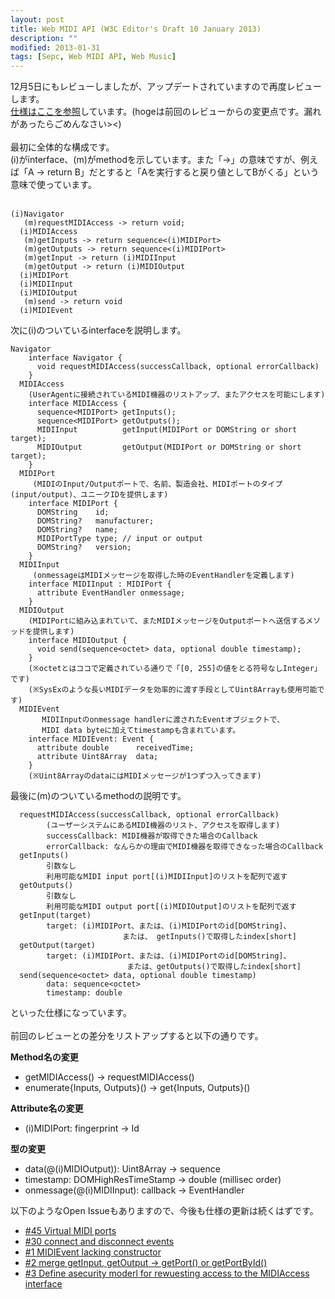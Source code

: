 ```yaml
---
layout: post
title: Web MIDI API (W3C Editor's Draft 10 January 2013)
description: ""
modified: 2013-01-31
tags: [Sepc, Web MIDI API, Web Music]
---
```

<div> </div>

12月5日にもレビューしましたが、アップデートされていますので再度レビューします。<br>
<a href="http://webaudio.github.io/web-midi-api/" target="_blank">仕様はここを参照</a>しています。(hogeは前回のレビューからの変更点です。漏れがあったらごめんなさい><) <br>
<br>
最初に全体的な構成です。<br>
(i)がinterface、(m)がmethodを示しています。また「->」の意味ですが、例えば「A -> return B」だとすると「Aを実行すると戻り値としてBがくる」という意味で使っています。<br>
<br>

```
(i)Navigator
   (m)requestMIDIAccess -> return void;
  (i)MIDIAccess
   (m)getInputs -> return sequence<(i)MIDIPort>
   (m)getOutputs -> return sequence<(i)MIDIPort>
   (m)getInput -> return (i)MIDIInput
   (m)getOutput -> return (i)MIDIOutput
  (i)MIDIPort
  (i)MIDIInput
  (i)MIDIOutput
   (m)send -> return void
  (i)MIDIEvent
````

次に(i)のついているinterfaceを説明します。

```
Navigator
    interface Navigator {
      void requestMIDIAccess(successCallback, optional errorCallback)
    }
  MIDIAccess
    (UserAgentに接続されているMIDI機器のリストアップ、またアクセスを可能にします)
    interface MIDIAccess {
      sequence<MIDIPort> getInputs();
      sequence<MIDIPort> getOutputs();
      MIDIInput          getInput(MIDIPort or DOMString or short target);
      MIDIOutput         getOutput(MIDIPort or DOMString or short target);
    }
  MIDIPort
     (MIDIのInput/Outputポートで、名前、製造会社、MIDIポートのタイプ(input/output)、ユニークIDを提供します)
    interface MIDIPort {
      DOMString    id;
      DOMString?   manufacturer;
      DOMString?   name;
      MIDIPortType type; // input or output
      DOMString?   version;
    }
  MIDIInput
     (onmessageはMIDIメッセージを取得した時のEventHandlerを定義します)
    interface MIDIInput : MIDIPort {
      attribute EventHandler onmessage;
    }
  MIDIOutput
    (MIDIPortに組み込まれていて、またMIDIメッセージをOutputポートへ送信するメソッドを提供します)
    interface MIDIOutput {
      void send(sequence<octet> data, optional double timestamp);
    }
    (※octetとはココで定義されている通りで「[0, 255]の値をとる符号なしInteger」です)
    (※SysExのような長いMIDIデータを効率的に渡す手段としてUint8Arrayも使用可能です)
  MIDIEvent
       MIDIInputのonmessage handlerに渡されたEventオブジェクトで、
       MIDI data byteに加えてtimestampも含まれています。
    interface MIDIEvent: Event {
      attribute double      receivedTime;
      attribute Uint8Array  data;
    }
    (※Uint8ArrayのdataにはMIDIメッセージが1つずつ入ってきます)
```

最後に(m)のついているmethodの説明です。

```
  requestMIDIAccess(successCallback, optional errorCallback)
        (ユーザーシステムにあるMIDI機器のリスト、アクセスを取得します)
        successCallback: MIDI機器が取得できた場合のCallback
        errorCallback: なんらかの理由でMIDI機器を取得できなった場合のCallback
  getInputs()
        引数なし
        利用可能なMIDI input port[(i)MIDIInput]のリストを配列で返す
  getOutputs()
        引数なし
        利用可能なMIDI output port[(i)MIDIOutput]のリストを配列で返す
  getInput(target)
        target: (i)MIDIPort、または、(i)MIDIPortのid[DOMString]、
                         または、 getInputs()で取得したindex[short]
  getOutput(target)
        target: (i)MIDIPort、または、(i)MIDIPortのid[DOMString]、
                          または、getOutputs()で取得したindex[short]
  send(sequence<octet> data, optional double timestamp)
        data: sequence<octet> 
        timestamp: double
```
といった仕様になっています。<br>
<br>
前回のレビューとの差分をリストアップすると以下の通りです。

**Method名の変更**

- getMIDIAccess() → requestMIDIAccess()
- enumerate{Inputs, Outputs}() → get{Inputs, Outputs}()

**Attribute名の変更**

- (i)MIDIPort: fingerprint → Id

**型の変更**

- data(@(i)MIDIOutput)): Uint8Array → sequence<octet>
- timestamp: DOMHighResTimeStamp → double (millisec order)
- onmessage(@(i)MIDIInput): callback → EventHandler

以下のようなOpen Issueもありますので、今後も仕様の更新は続くはずです。

- <a href="https://github.com/WebAudio/web-midi-api/issues/45" target="_blank">#45 Virtual MIDI ports</a>
- <a href="https://github.com/WebAudio/web-midi-api/issues/30" target="_blank">#30 connect and disconnect events</a>
- <a href="https://github.com/WebAudio/web-midi-api/issues/1" target="_blank">#1 MIDIEvent lacking constructor</a>
- <a href="https://github.com/WebAudio/web-midi-api/issues/2" target="_blank">#2 merge getInput, getOutput -> getPort() or getPortById()</a>
- <a href="https://github.com/WebAudio/web-midi-api/issues/3" target="_blank">#3 Define asecurity moderl for rewuesting access to the MIDIAccess interface</a>
